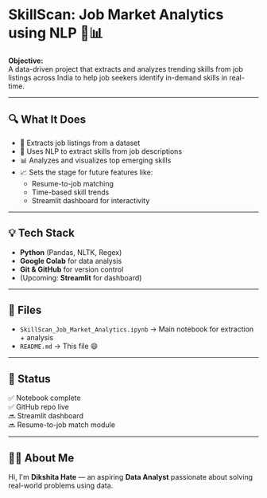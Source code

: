 # SkillScan: Job Market Analytics using NLP 🧠📊

**Objective:**  
A data-driven project that extracts and analyzes trending skills from job listings across India to help job seekers identify in-demand skills in real-time.

---

## 🔍 What It Does

- 📂 Extracts job listings from a dataset
- 🧠 Uses NLP to extract skills from job descriptions
- 📊 Analyzes and visualizes top emerging skills
- 📈 Sets the stage for future features like:
  - Resume-to-job matching
  - Time-based skill trends
  - Streamlit dashboard for interactivity

---

## 💡 Tech Stack

- **Python** (Pandas, NLTK, Regex)
- **Google Colab** for data analysis
- **Git & GitHub** for version control
- (Upcoming: **Streamlit** for dashboard)

---

## 📁 Files

- `SkillScan_Job_Market_Analytics.ipynb` → Main notebook for extraction + analysis
- `README.md` → This file 😄

---

## 📌 Status

✅ Notebook complete  
✅ GitHub repo live  
🔜 Streamlit dashboard  
🔜 Resume-to-job match module

---

## 🙋‍♀️ About Me

Hi, I'm **Dikshita Hate** — an aspiring **Data Analyst** passionate about solving real-world problems using data.  

